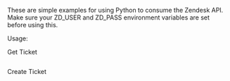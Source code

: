 These are simple examples for using Python to consume the Zendesk API. Make sure your ZD_USER and ZD_PASS environment variables are set before using this.

Usage:

Get Ticket

```

```
Create Ticket

```

```